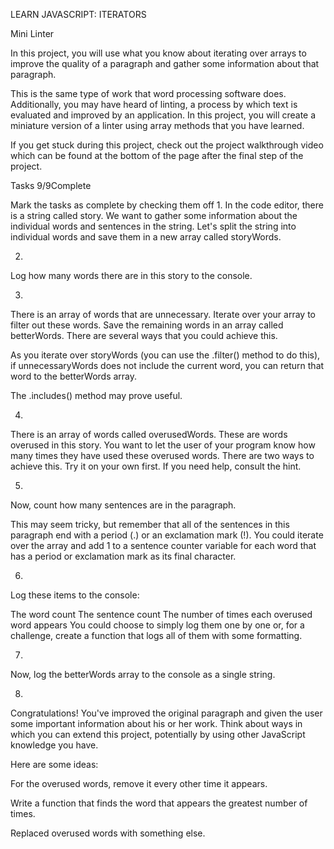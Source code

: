 LEARN JAVASCRIPT: ITERATORS

Mini Linter

In this project, you will use what you know about iterating over arrays to improve the quality of a paragraph and gather some information about that paragraph.

This is the same type of work that word processing software does. Additionally, you may have heard of linting, a process by which text is evaluated and improved by an application. In this project, you will create a miniature version of a linter using array methods that you have learned.

If you get stuck during this project, check out the project walkthrough video which can be found at the bottom of the page after the final step of the project.

Tasks
9/9Complete

Mark the tasks as complete by checking them off
1.
In the code editor, there is a string called story. We want to gather some information about the individual words and sentences in the string. Let's split the string into individual words and save them in a new array called storyWords.

2.
Log how many words there are in this story to the console.

3.
There is an array of words that are unnecessary. Iterate over your array to filter out these words. Save the remaining words in an array called betterWords. There are several ways that you could achieve this.

As you iterate over storyWords (you can use the .filter() method to do this), if unnecessaryWords does not include the current word, you can return that word to the betterWords array.

The .includes() method may prove useful.

4.
There is an array of words called overusedWords. These are words overused in this story. You want to let the user of your program know how many times they have used these overused words. There are two ways to achieve this. Try it on your own first. If you need help, consult the hint.

5.
Now, count how many sentences are in the paragraph.

This may seem tricky, but remember that all of the sentences in this paragraph end with a period (.) or an exclamation mark (!). You could iterate over the array and add 1 to a sentence counter variable for each word that has a period or exclamation mark as its final character.

6.
Log these items to the console:

The word count
The sentence count
The number of times each overused word appears
You could choose to simply log them one by one or, for a challenge, create a function that logs all of them with some formatting.

7.
Now, log the betterWords array to the console as a single string.

8.
Congratulations! You've improved the original paragraph and given the user some important information about his or her work. Think about ways in which you can extend this project, potentially by using other JavaScript knowledge you have.

Here are some ideas:

For the overused words, remove it every other time it appears.

Write a function that finds the word that appears the greatest number of times.

Replaced overused words with something else.